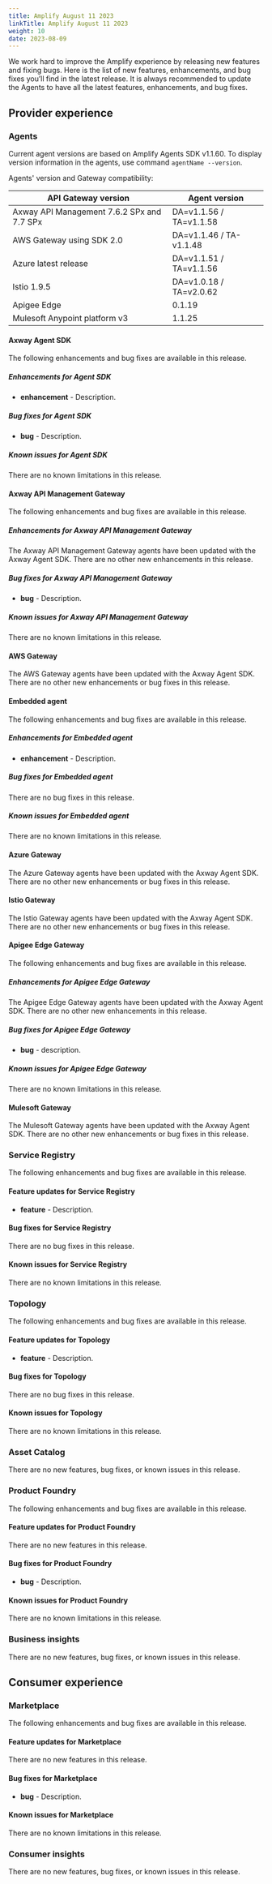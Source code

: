```yaml
---
title: Amplify August 11 2023
linkTitle: Amplify August 11 2023
weight: 10
date: 2023-08-09
---
```

We work hard to improve the Amplify experience by releasing new features and fixing bugs. Here is the list of new features, enhancements, and bug fixes you’ll find in the latest release. It is always recommended to update the Agents to have all the latest features, enhancements, and bug fixes.

## Provider experience

### Agents

Current agent versions are based on Amplify Agents SDK v1.1.60. To display version information in the agents, use command `agentName --version`.

Agents' version and Gateway compatibility:

| API Gateway version                        | Agent version           |
|--------------------------------------------|-------------------------|
| Axway API Management 7.6.2 SPx and 7.7 SPx | DA=v1.1.56 / TA=v1.1.58 |
| AWS Gateway using SDK 2.0                  | DA=v1.1.46 / TA-v1.1.48 |
| Azure latest release                       | DA=v1.1.51 / TA=v1.1.56 |
| Istio 1.9.5                                | DA=v1.0.18 / TA=v2.0.62 |
| Apigee Edge                                | 0.1.19                  |
| Mulesoft Anypoint platform v3              | 1.1.25                  |

#### Axway Agent SDK

The following enhancements and bug fixes are available in this release.

##### Enhancements for Agent SDK

* **enhancement** - Description.

##### Bug fixes for Agent SDK

* **bug** - Description.

##### Known issues for Agent SDK

There are no known limitations in this release.

#### Axway API Management Gateway

The following enhancements and bug fixes are available in this release.

##### Enhancements for Axway API Management Gateway

The Axway API Management Gateway agents have been updated with the Axway Agent SDK. There are no other new enhancements in this release.

##### Bug fixes for Axway API Management Gateway

* **bug** - Description.

##### Known issues for Axway API Management Gateway

There are no known limitations in this release.

#### AWS Gateway

The AWS Gateway agents have been updated with the Axway Agent SDK. There are no other new enhancements or bug fixes in this release.

#### Embedded agent

The following enhancements and bug fixes are available in this release.

##### Enhancements for Embedded agent

* **enhancement** - Description.

##### Bug fixes for Embedded agent

There are no bug fixes in this release.

##### Known issues for Embedded agent

There are no known limitations in this release.

#### Azure Gateway

The Azure Gateway agents have been updated with the Axway Agent SDK. There are no other new enhancements or bug fixes in this release.

#### Istio Gateway

The Istio Gateway agents have been updated with the Axway Agent SDK. There are no other new enhancements or bug fixes in this release.

#### Apigee Edge Gateway

The following enhancements and bug fixes are available in this release.

##### Enhancements for Apigee Edge Gateway

The Apigee Edge Gateway agents have been updated with the Axway Agent SDK. There are no other new enhancements in this release.

##### Bug fixes for Apigee Edge Gateway

* **bug** - description.

##### Known issues for Apigee Edge Gateway

There are no known limitations in this release.

#### Mulesoft Gateway

The Mulesoft Gateway agents have been updated with the Axway Agent SDK. There are no other new enhancements or bug fixes in this release.

### Service Registry

The following enhancements and bug fixes are available in this release.

#### Feature updates for Service Registry

* **feature** - Description.

#### Bug fixes for Service Registry

There are no bug fixes in this release.

#### Known issues for Service Registry

There are no known limitations in this release.

### Topology

The following enhancements and bug fixes are available in this release.

#### Feature updates for Topology

* **feature** - Description.

#### Bug fixes for Topology

There are no bug fixes in this release.

#### Known issues for Topology

There are no known limitations in this release.

### Asset Catalog

There are no new features, bug fixes, or known issues in this release.

### Product Foundry

The following enhancements and bug fixes are available in this release.

#### Feature updates for Product Foundry

There are no new features in this release.

#### Bug fixes for Product Foundry

* **bug** - Description.

#### Known issues for Product Foundry

There are no known limitations in this release.

### Business insights

There are no new features, bug fixes, or known issues in this release.

## Consumer experience

### Marketplace

The following enhancements and bug fixes are available in this release.

#### Feature updates for Marketplace

There are no new features in this release.

#### Bug fixes for Marketplace

* **bug** - Description.

#### Known issues for Marketplace

There are no known limitations in this release.

### Consumer insights

There are no new features, bug fixes, or known issues in this release.
